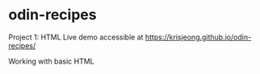 # odin-recipes
Project 1: HTML
Live demo accessible at https://krisjeong.github.io/odin-recipes/

Working with basic HTML
